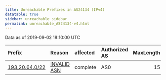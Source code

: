 ```yaml
---
title: Unreachable Prefixes in AS24134 (IPv4)
datatable: true
sidebar: unreachable_sidebar
permalink: unreachable_AS24134-v4.html
---
```


Data as of 2019-09-02 18:10:00 UTC


<div class="datatable-begin"></div>

| Prefix                                                 | Reason                                                                                                | affected   | Authorized AS   |   MaxLength | Anchor                                         |   unreachable /24s |
|:-------------------------------------------------------|:------------------------------------------------------------------------------------------------------|:-----------|:----------------|------------:|:-----------------------------------------------|-------------------:|
| [193.20.64.0/22](https://stat.ripe.net/193.20.64.0/22) | [INVALID ASN](https://rpki-validator.ripe.net/announcement-preview?asn=AS24134&prefix=193.20.64.0/22) | complete   | AS0             |          15 | [RIPE](unreachable_RIPE_NCC_RPKI_Root-v4.html) |                  4 |

<div class="datatable-end"></div>